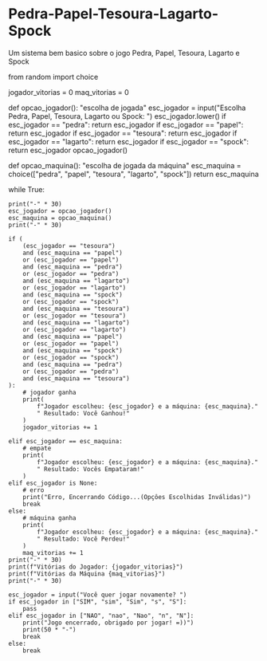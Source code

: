 # Pedra-Papel-Tesoura-Lagarto-Spock
Um sistema bem basico sobre o jogo Pedra, Papel, Tesoura, Lagarto e Spock


from random import choice


jogador_vitorias = 0
maq_vitorias = 0


def opcao_jogador():
    "escolha de jogada"
    esc_jogador = input("Escolha Pedra, Papel, Tesoura, Lagarto ou Spock: ")
    esc_jogador.lower()
    if esc_jogador == "pedra":
        return esc_jogador
    if esc_jogador == "papel":
        return esc_jogador
    if esc_jogador == "tesoura":
        return esc_jogador
    if esc_jogador == "lagarto":
        return esc_jogador
    if esc_jogador == "spock":
        return esc_jogador
    opcao_jogador()


def opcao_maquina():
    "escolha de jogada da máquina"
    esc_maquina = choice(["pedra", "papel", "tesoura", "lagarto", "spock"])
    return esc_maquina


while True:

    print("-" * 30)
    esc_jogador = opcao_jogador()
    esc_maquina = opcao_maquina()
    print("-" * 30)

    if (
        (esc_jogador == "tesoura")
        and (esc_maquina == "papel")
        or (esc_jogador == "papel")
        and (esc_maquina == "pedra")
        or (esc_jogador == "pedra")
        and (esc_maquina == "lagarto")
        or (esc_jogador == "lagarto")
        and (esc_maquina == "spock")
        or (esc_jogador == "spock")
        and (esc_maquina == "tesoura")
        or (esc_jogador == "tesoura")
        and (esc_maquina == "lagarto")
        or (esc_jogador == "lagarto")
        and (esc_maquina == "papel")
        or (esc_jogador == "papel")
        and (esc_maquina == "spock")
        or (esc_jogador == "spock")
        and (esc_maquina == "pedra")
        or (esc_jogador == "pedra")
        and (esc_maquina == "tesoura")
    ):
        # jogador ganha
        print(
            f"Jogador escolheu: {esc_jogador} e a máquina: {esc_maquina}."
            " Resultado: Você Ganhou!"
        )
        jogador_vitorias += 1

    elif esc_jogador == esc_maquina:
        # empate
        print(
            f"Jogador escolheu: {esc_jogador} e a máquina: {esc_maquina}."
            " Resultado: Vocês Empataram!"
        )
    elif esc_jogador is None:
        # erro
        print("Erro, Encerrando Código...(Opçôes Escolhidas Inválidas)")
        break
    else:
        # máquina ganha
        print(
            f"Jogador escolheu: {esc_jogador} e a máquina: {esc_maquina}."
            " Resultado: Você Perdeu!"
        )
        maq_vitorias += 1
    print("-" * 30)
    print(f"Vitórias do Jogador: {jogador_vitorias}")
    print(f"Vitórias da Máquina {maq_vitorias}")
    print("-" * 30)

    esc_jogador = input("Você quer jogar novamente? ")
    if esc_jogador in ["SIM", "sim", "Sim", "s", "S"]:
        pass
    elif esc_jogador in ["NAO", "nao", "Nao", "n", "N"]:
        print("Jogo encerrado, obrigado por jogar! =))")
        print(50 * "-")
        break
    else:
        break
